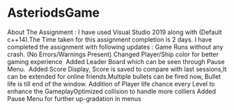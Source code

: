 # AsteriodsGame

About The Assignment :
I have used Visual Studio 2019 along with (Default c++14).The 
Time taken for this assignment completion is 2 days.
I have completed the assignment with following updates :
Game Runs without any crash. (No Errors/Warnings Present)
Changed Player/Ship color for better gaming experience 
Added Leader Board which can be seen through Pause Menu. 
Added Score Display, Score is saved to compare with last sessions,It can be extended for online friends.Multiple bullets can be fired now, 
Bullet life is till end of the window.
Addition of Player life chance every Level to enhance the GameplayOptimized collision to handle more colliers
Added Pause Menu for further up-gradation in menus
